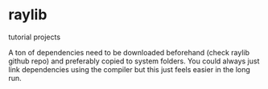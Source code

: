 # raylib
tutorial projects

A ton of dependencies need to be downloaded beforehand (check raylib github repo) and preferably copied to system folders. You could always just link dependencies using the compiler but this just feels easier in the long run. 
